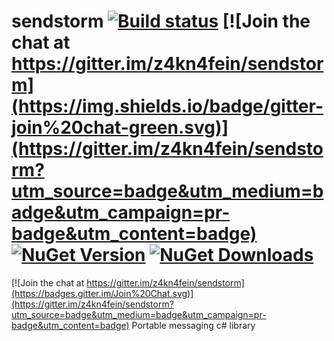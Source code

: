 # sendstorm [![Build status](https://ci.appveyor.com/api/projects/status/8xtxxogo6gwbjnyw?svg=true)](https://ci.appveyor.com/project/pcsajtai/sendstorm) [![Join the chat at https://gitter.im/z4kn4fein/sendstorm](https://img.shields.io/badge/gitter-join%20chat-green.svg)](https://gitter.im/z4kn4fein/sendstorm?utm_source=badge&utm_medium=badge&utm_campaign=pr-badge&utm_content=badge) [![NuGet Version](http://img.shields.io/nuget/v/Sendstorm.svg?style=flat)](https://www.nuget.org/packages/Sendstorm/) [![NuGet Downloads](http://img.shields.io/nuget/dt/Sendstorm.svg?style=flat)](https://www.nuget.org/packages/Sendstorm/)

[![Join the chat at https://gitter.im/z4kn4fein/sendstorm](https://badges.gitter.im/Join%20Chat.svg)](https://gitter.im/z4kn4fein/sendstorm?utm_source=badge&utm_medium=badge&utm_campaign=pr-badge&utm_content=badge)
Portable messaging c# library
